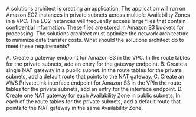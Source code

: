 A solutions architect is creating an application. The application will run on Amazon EC2 instances in private subnets across multiple Availability Zones in a VPC. The EC2 instances will frequently access large files that contain confidential information. These files are stored in Amazon S3 buckets for processing. The solutions architect must optimize the network architecture to minimize data transfer costs. What should the solutions architect do to meet these requirements? 

A. Create a gateway endpoint for Amazon S3 in the VPC. In the route tables for the private subnets, add an entry for the gateway endpoint. 
B. Create a single NAT gateway in a public subnet. In the route tables for the private subnets, add a default route that points to the NAT gateway. 
C. Create an AWS PrivateLink interface endpoint for Amazon S3 in the VPIn the route tables for the private subnets, add an entry for the interface endpoint. 
D. Create one NAT gateway for each Availability Zone in public subnets. In each of the route tables for the private subnets, add a default route that points to the NAT gateway in the same Availability Zone.